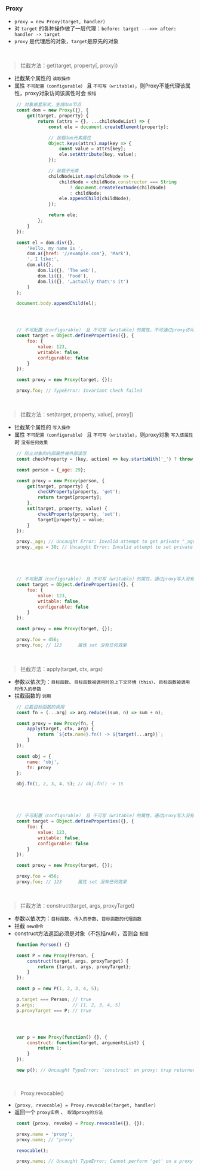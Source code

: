 ### Proxy

- `proxy = new Proxy(target, handler)`
- 对 `target` 的各种操作做了一层代理：`before: target --->>> after: handler -> target`
- `proxy` 是代理后的对象，`target`是原先的对象

<br>

> 拦截方法：get(target, property[, proxy])
- 拦截某个属性的 `读取操作`
- 属性 `不可配置（configurable）` 且 `不可写（writable）`，则Proxy不能代理该属性，proxy对象访问该属性时会 `报错`
```javascript
    // 对象嵌套形式，生成dom节点
    const dom = new Proxy({}, {
        get(target, property) {
            return (attrs = {}, ...childNodeList) => {
                const ele = document.createElement(property);

                // 装载dom元素属性
                Object.keys(attrs).map(key => {
                    const value = attrs[key];
                    ele.setAttribute(key, value);
                });

                // 装载子元素
                childNodeList.map(childNode => {
                    childNode = childNode.constructor === String
                        ? document.createTextNode(childNode)
                        : childNode;
                    ele.appendChild(childNode);
                });

                return ele;
            };
        }
    });

    const el = dom.div({},
        'Hello, my name is ',
        dom.a({href: '//example.com'}, 'Mark'),
        '. I like:',
        dom.ul({},
            dom.li({}, 'The web'),
            dom.li({}, 'Food'),
            dom.li({}, '…actually that\'s it')
        )
    );

    document.body.appendChild(el);




    // 不可配置（configurable） 且 不可写（writable）的属性，不可通过proxy访问，否则会 报错
    const target = Object.defineProperties({}, {
        foo: {
            value: 123,
            writable: false,
            configurable: false
        }
    });

    const proxy = new Proxy(target, {});

    proxy.foo; // TypeError: Invariant check failed
```

<br>

> 拦截方法：set(target, property, value[, proxy])
- 拦截某个属性的 `写入操作`
- 属性 `不可配置（configurable）` 且 `不可写（writable）`，则proxy对象 `写入该属性` 时 `没有任何效果`
```javascript
    // 防止对象的内部属性被外部读写
    const checkProperty = (key, action) => key.startsWith('_') ? throw new Error(`Invalid attempt to ${action} private "${key}" property`) : '';

    const person = {_age: 29};

    const proxy = new Proxy(person, {
        get(target, property) {
            checkProperty(property, 'get');
            return target[property];
        },
        set(target, property, value) {
            checkProperty(property, 'set');
            target[property] = value;
        }
    });

    proxy._age; // Uncaught Error: Invalid attempt to get private "_age" property
    proxy._age = 30; // Uncaught Error: Invalid attempt to set private "_age" property





    // 不可配置（configurable） 且 不可写（writable）的属性，通过proxy写入没有任何效果
    const target = Object.defineProperties({}, {
        foo: {
            value: 123,
            writable: false,
            configurable: false
        }
    });

    const proxy = new Proxy(target, {});

    proxy.foo = 456;
    proxy.foo; // 123      属性 set 没有任何效果
```

<br>

> 拦截方法：apply(target, ctx, args)
- 参数以依次为：`目标函数`、`目标函数被调用时的上下文环境（this）`、`目标函数被调用时传入的参数`
- 拦截函数的 `调用`
```javascript
    // 拦截目标函数的调用
    const fn = (...arg) => arg.reduce((sum, n) => sum + n);

    const proxy = new Proxy(fn, {
        apply(target, ctx, arg) {
            return `${ctx.name}.fn() -> ${target(...arg)}`;
        }
    });

    const obj = {
        name: 'obj',
        fn: proxy
    };

    obj.fn(1, 2, 3, 4, 5); // obj.fn() -> 15





    // 不可配置（configurable） 且 不可写（writable）的属性，通过proxy写入没有任何效果
    const target = Object.defineProperties({}, {
        foo: {
            value: 123,
            writable: false,
            configurable: false
        }
    });

    const proxy = new Proxy(target, {});

    proxy.foo = 456;
    proxy.foo; // 123      属性 set 没有任何效果
```

<br>

> 拦截方法：construct(target, args, proxyTarget)
- 参数以依次为：`目标函数`、`传入的参数`、`目标函数的代理函数`
- 拦截 `new命令`
- construct方法返回必须是对象（不包括null），否则会 `报错`
```javascript
    function Person() {}

    const P = new Proxy(Person, {
        construct(target, args, proxyTarget) {
            return {target, args, proxyTarget};
        }
    });

    const p = new P(1, 2, 3, 4, 5);

    p.target === Person; // true
    p.args;              // [1, 2, 3, 4, 5]
    p.proxyTarget === P; // true




    var p = new Proxy(function() {}, {
        construct: function(target, argumentsList) {
            return 1;
        }
    });

    new p(); // Uncaught TypeError: 'construct' on proxy: trap returned non-object ('1')
```

<br>

> Proxy.revocable()
- `{proxy, revocable} = Proxy.revocable(target, handler)`
- 返回一个 `proxy实例` 、 `取消proxy的方法`
```javascript
    const {proxy, revoke} = Proxy.revocable({}, {});

    proxy.name = 'proxy';
    proxy.name; // 'proxy'

    revocable();

    proxy.name; // Uncaught TypeError: Cannot perform 'get' on a proxy that has been revoked
```
